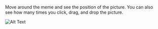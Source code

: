 Move around the meme and see the position of the picture. You can also see how many times you click, drag, and drop the picture.

![Alt Text](memeGame.gif)

